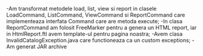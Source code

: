 
-Am transformat metodele load, list, view si report in clasele LoadCommand, ListCommand, ViewCommand si ReportCommand care implementeaza interfata Command care are metoda execute;
-In clasa ReportCommand am folosit FreeMarker pentru a genera un HTML report, iar in HtmlReport.ftl avem template-ul pentru pagina noastra;
-Avem clasa InvalidCatalogException.java care functioneaza ca un custom exceptions;
-Am generat JAR archive 
